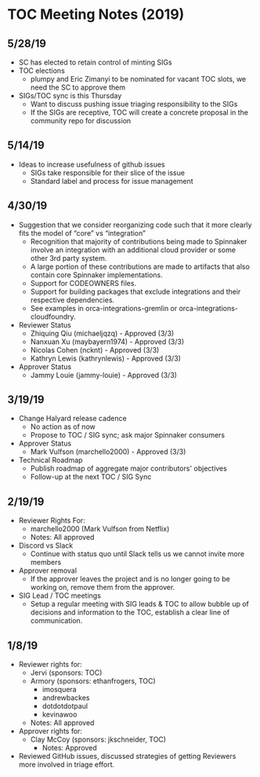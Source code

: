 # TOC Meeting Notes (2019)

## 5/28/19
- SC has elected to retain control of minting SIGs
- TOC elections
  - plumpy and Eric Zimanyi to be nominated for vacant TOC slots, we need the SC to approve them
- SIGs/TOC sync is this Thursday
  - Want to discuss pushing issue triaging responsibility to the SIGs
  - If the SIGs are receptive, TOC will create a concrete proposal in the community repo for discussion

## 5/14/19
- Ideas to increase usefulness of github issues
  - SIGs take responsible for their slice of the issue
  - Standard label and process for issue management

## 4/30/19
- Suggestion that we consider reorganizing code such that it more clearly fits the model of “core” vs “integration”
  - Recognition that majority of contributions being made to Spinnaker involve an integration with an additional cloud provider or some other 3rd party system.
  - A large portion of these contributions are made to artifacts that also contain core Spinnaker implementations. 
  - Support for CODEOWNERS files.
  - Support for building packages that exclude integrations and their respective dependencies.
  - See examples in orca-integrations-gremlin or orca-integrations-cloudfoundry.
- Reviewer Status
  - Zhiquing Qiu (michaeljqzq) - Approved (3/3)
  - Nanxuan Xu (maybayern1974) - Approved (3/3)
  - Nicolas Cohen (ncknt) - Approved (3/3)
  - Kathryn Lewis (kathrynlewis) - Approved (3/3)
- Approver Status
  - Jammy Louie (jammy-louie) - Approved (3/3)

## 3/19/19
- Change Halyard release cadence
  - No action as of now
  - Propose to TOC / SIG sync; ask major Spinnaker consumers
- Approver Status
  - Mark Vulfson (marchello2000) - Approved (3/3)
- Technical Roadmap
  - Publish roadmap of aggregate major contributors' objectives
  - Follow-up at the next TOC / SIG Sync

## 2/19/19
- Reviewer Rights For:
  - marchello2000 (Mark Vulfson from Netflix)
  - Notes: All approved
- Discord vs Slack
  - Continue with status quo until Slack tells us we cannot invite more members
- Approver removal
  - If the approver leaves the project and is no longer going to be working on, remove them from the approver.
- SIG Lead / TOC meetings
  - Setup a regular meeting with SIG leads & TOC to allow bubble up of decisions and information to the TOC, establish a clear line of communication.


## 1/8/19
- Reviewer rights for:
  - Jervi (sponsors: TOC)
  - Armory (sponsors: ethanfrogers, TOC)
    - imosquera
    - andrewbackes
    - dotdotdotpaul
    - kevinawoo
  - Notes: All approved
- Approver rights for:
  - Clay McCoy (sponsors: jkschneider, TOC)
    - Notes: Approved
- Reviewed GitHub issues, discussed strategies of getting Reviewers more involved in triage effort.
